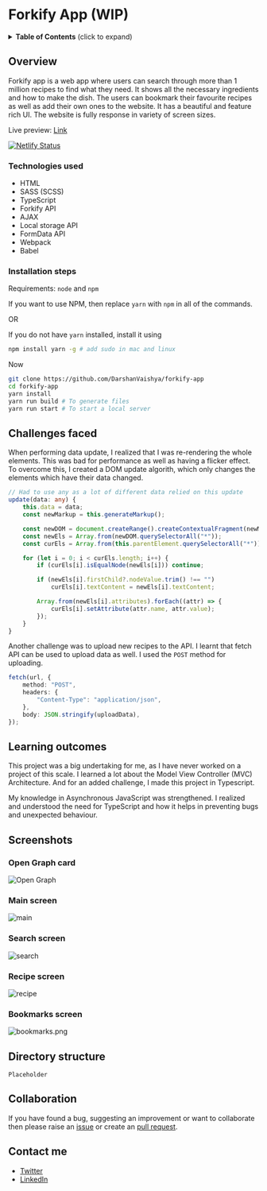 # Forkify App (WIP)

<details>
 <summary><strong>Table of Contents</strong> (click to expand)</summary>
  
  - [Overview](#overview)
    - [Technologies used](#technologies-used)
    - [Installation steps](#installation-steps)
  - [Challenges faced](#challenges-faced)
  - [Learning outcomes](#learning-outcomes)
  - [Screenshots](#screenshots)
  - [Directory structure](#directory-structure)
  - [Collaboration](#collaboration)
  - [Contact me](#contact-me)
  
</details>

## Overview

Forkify app is a web app where users can search through more than 1 million recipes to find what they need. It shows all the necessary ingredients and how to make the dish. The users can bookmark their favourite recipes as well as add their own ones to the website. It has a beautiful and feature rich UI. The website is fully response in variety of screen sizes.

Live preview: [Link](https://forkify.darshanvaishya.xyz/)

[![Netlify Status](https://api.netlify.com/api/v1/badges/5e90623e-a903-425a-8292-98b20c3f3e80/deploy-status)](https://app.netlify.com/sites/loving-hugle-52e1c6/deploys)

### Technologies used

- HTML
- SASS (SCSS)
- TypeScript
- Forkify API
- AJAX
- Local storage API
- FormData API
- Webpack
- Babel

### Installation steps

Requirements: `node` and `npm`

If you want to use NPM, then replace `yarn` with `npm` in all of the commands.

OR

If you do not have `yarn` installed, install it using

```sh
npm install yarn -g # add sudo in mac and linux
```

Now

```sh
git clone https://github.com/DarshanVaishya/forkify-app
cd forkify-app
yarn install
yarn run build # To generate files
yarn run start # To start a local server
```

## Challenges faced

When performing data update, I realized that I was re-rendering the whole elements. This was bad for performance as well as having a flicker effect. To overcome this, I created a DOM update algorith, which only changes the elements which have their data changed.

```ts
// Had to use any as a lot of different data relied on this update
update(data: any) {
	this.data = data;
	const newMarkup = this.generateMarkup();

	const newDOM = document.createRange().createContextualFragment(newMarkup);
	const newEls = Array.from(newDOM.querySelectorAll("*"));
	const curEls = Array.from(this.parentElement.querySelectorAll("*"));

	for (let i = 0; i < curEls.length; i++) {
		if (curEls[i].isEqualNode(newEls[i])) continue;

		if (newEls[i].firstChild?.nodeValue.trim() !== "")
			curEls[i].textContent = newEls[i].textContent;

		Array.from(newEls[i].attributes).forEach((attr) => {
			curEls[i].setAttribute(attr.name, attr.value);
		});
	}
}
```

Another challenge was to upload new recipes to the API. I learnt that fetch API can be used to upload data as well. I used the `POST` method for uploading.

```ts
fetch(url, {
	method: "POST",
	headers: {
		"Content-Type": "application/json",
	},
	body: JSON.stringify(uploadData),
});
```

## Learning outcomes

This project was a big undertaking for me, as I have never worked on a project of this scale. I learned a lot about the Model View Controller (MVC) Architecture. And for an added challenge, I made this project in Typescript.

My knowledge in Asynchronous JavaScript was strengthened. I realized and understood the need for TypeScript and how it helps in preventing bugs and unexpected behaviour.

## Screenshots

### Open Graph card

![Open Graph](/src/img/screenshots/og-tag.png)

### Main screen

![main](/src/img/screenshots/main.png)

### Search screen

![search](/src/img/screenshots/search.png)

### Recipe screen

![recipe](/src/img/screenshots/recipe.png)

### Bookmarks screen

![bookmarks.png](/src/img/screenshots/main.png)

## Directory structure

```
Placeholder
```

## Collaboration

If you have found a bug, suggesting an improvement or want to collaborate then please raise an [issue](https://github.com/DarshanVaishya/forkify-app/issues) or create an [pull request](https://github.com/DarshanVaishya/forkify-app/pulls).

## Contact me

- [Twitter](https://twitter.com/darshan_vaishya)
- [LinkedIn](https://www.linkedin.com/in/darshan-vaishya-ba99001a9/)
